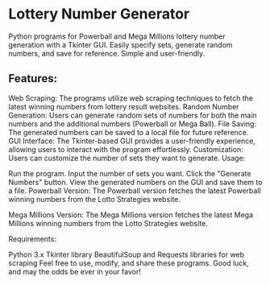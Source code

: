 # Lottery Number Generator
Python programs for Powerball and Mega Millions lottery number generation with a Tkinter GUI. Easily specify sets, generate random numbers, and save for reference. Simple and user-friendly.

## Features:

Web Scraping: The programs utilize web scraping techniques to fetch the latest winning numbers from lottery result websites.
Random Number Generation: Users can generate random sets of numbers for both the main numbers and the additional numbers (Powerball or Mega Ball).
File Saving: The generated numbers can be saved to a local file for future reference.
GUI Interface: The Tkinter-based GUI provides a user-friendly experience, allowing users to interact with the program effortlessly.
Customization: Users can customize the number of sets they want to generate.
Usage:

Run the program.
Input the number of sets you want.
Click the "Generate Numbers" button.
View the generated numbers on the GUI and save them to a file.
Powerball Version:
The Powerball version fetches the latest Powerball winning numbers from the Lotto Strategies website.

Mega Millions Version:
The Mega Millions version fetches the latest Mega Millions winning numbers from the Lotto Strategies website.

Requirements:

Python 3.x
Tkinter library
BeautifulSoup and Requests libraries for web scraping
Feel free to use, modify, and share these programs. Good luck, and may the odds be ever in your favor!
